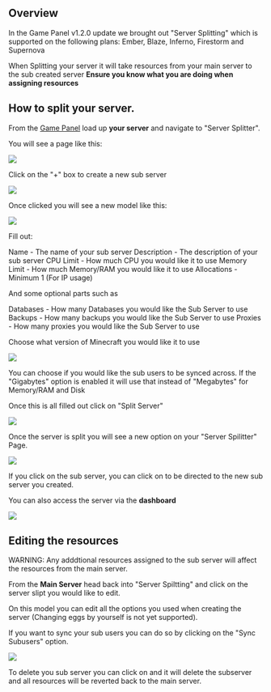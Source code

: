 ## Overview

In the Game Panel v1.2.0 update we brought out "Server Splitting" which is supported on the following plans: Ember, Blaze, Inferno, Firestorm and Supernova

When Splitting your server it will take resources from your main server to the sub created server **Ensure you know what you are doing when assigning resources**

## How to split your server. 

From the [Game Panel](https://panel.nodebyte.host/) load up **your server** and navigate to "Server Splitter".

You will see a page like this:

![](https://nodebyte.host/kb/serversplit/page.png)

Click on the "+" box to create a new sub server

![](https://nodebyte.host/kb/serversplit/plus.png)

Once clicked you will see a new model like this:

![](https://nodebyte.host/kb/serversplit/new.png)

Fill out:

Name - The name of your sub server
Description - The description of your sub server
CPU Limit - How much CPU you would like it to use
Memory Limit - How much Memory/RAM you would like it to use
Allocations - Minimum 1 (For IP usage)

And some optional parts such as

Databases - How many Databases you would like the Sub Server to use
Backups - How many backups you would like the Sub Server to use
Proxies - How many proxies you would like the Sub Server to use

Choose what version of Minecraft you would like it to use

![](https://nodebyte.host/kb/serversplit/eggs.png)

You can choose if you would like the sub users to be synced across. 
If the "Gigabytes" option is enabled it will use that instead of "Megabytes" for Memory/RAM and Disk

Once this is all filled out click on "Split Server"

![](https://nodebyte.host/kb/serversplit/split.png)

Once the server is split you will see a new option on your "Server Spilitter" Page.

![](https://nodebyte.host/kb/serversplit/created.png)

If you click on the sub server, you can click on <Icon title="Windows" class="-my-1 text-xl" icon="ion:arrow-up-right-box-outline" /> to be directed to the new sub server you created. 

You can also access the server via the **dashboard**

![](https://nodebyte.host/kb/serversplit/dash.png)

## Editing the resources

WARNING: Any adddtional resources assigned to the sub server will affect the resources from the main server.

From the **Main Server** head back into "Server Spiltting" and click on the server slipt you would like to edit.

On this model you can edit all the options you used when creating the server (Changing eggs by yourself is not yet supported). 

If you want to sync your sub users you can do so by clicking on the "Sync Subusers" option.

![](https://nodebyte.host/kb/serversplit/sync.png)

To delete you sub server you can click on <Icon title="Windows" class="-my-1 text-xl" icon="mdi:trash" /> and it will delete the subserver and all resources will be reverted back to the main server. 